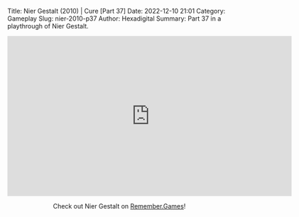 Title: Nier Gestalt (2010) | Cure [Part 37]
Date: 2022-12-10 21:01
Category: Gameplay
Slug: nier-2010-p37
Author: Hexadigital
Summary: Part 37 in a playthrough of Nier Gestalt.

<center><iframe src="https://www.youtube.com/embed/0kAqWNjeojM?feature=oembed" allow="accelerometer; autoplay; encrypted-media; gyroscope; picture-in-picture" width="640" height="360" frameborder="0"></iframe>

Check out Nier Gestalt on [Remember.Games](https://remember.games/game/2307/nier/)!</center>

